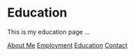 # Education

This is my education page ...

[About Me](index)
[Employment](employment)
[Education](education)
[Contact](contact)
